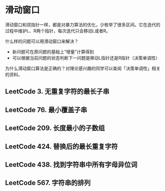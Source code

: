 # 滑动窗口
滑动窗口和双指针一样，都是对暴力算法的优化，少枚举了很多区间。它在迭代的过程中维护L、R两个指针，每次迭代只会移动L或者R。

什么样的问题可以用滑动窗口来解决？

- 新问题可在原问题的基础上“增量”计算得到
- 可以根据当前问题的状态判断下一问题是移动L指针还是R指针（决策单调性）

为什么滑动窗口算法是正确的？对理论感兴趣的同学可以查阅「决策单调性」相关的资料。

## LeetCode 3. 无重复字符的最长子串
## LeetCode 76. 最小覆盖子串
## LeetCode 209. 长度最小的子数组
## LeetCode 424. 替换后的最长重复字符
## LeetCode 438. 找到字符串中所有字母异位词
## LeetCode 567. 字符串的排列
